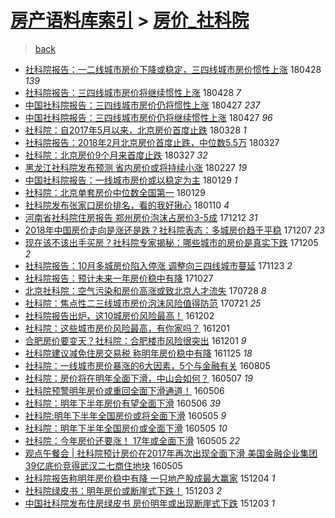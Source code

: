[房产语料库索引](../../README.md)  > [房价_社科院](房价_社科院.md)
====
> [back](../README.md)

- [社科院报告：一二线城市房价下降或稳定，三四线城市房价惯性上涨](http://jkwz.applinzi.com/ittc/7097083801157239824.html#%E7%A4%BE%E7%A7%91%E9%99%A2%E6%8A%A5%E5%91%8A%EF%BC%9A%E4%B8%80%E4%BA%8C%E7%BA%BF%E5%9F%8E%E5%B8%82%E6%88%BF%E4%BB%B7%E4%B8%8B%E9%99%8D%E6%88%96%E7%A8%B3%E5%AE%9A%EF%BC%8C%E4%B8%89%E5%9B%9B%E7%BA%BF%E5%9F%8E%E5%B8%82%E6%88%BF%E4%BB%B7%E6%83%AF%E6%80%A7%E4%B8%8A%E6%B6%A8) 180428 *139* 
- [社科院报告：三四线城市房价将继续惯性上涨](http://jkwz.applinzi.com/ittc/7096957324604474378.html#%E7%A4%BE%E7%A7%91%E9%99%A2%E6%8A%A5%E5%91%8A%EF%BC%9A%E4%B8%89%E5%9B%9B%E7%BA%BF%E5%9F%8E%E5%B8%82%E6%88%BF%E4%BB%B7%E5%B0%86%E7%BB%A7%E7%BB%AD%E6%83%AF%E6%80%A7%E4%B8%8A%E6%B6%A8) 180428 *7* 
- [中国社科院报告：三四线城市房价仍将惯性上涨](http://jkwz.applinzi.com/ittc/7096582956267340816.html#%E4%B8%AD%E5%9B%BD%E7%A4%BE%E7%A7%91%E9%99%A2%E6%8A%A5%E5%91%8A%EF%BC%9A%E4%B8%89%E5%9B%9B%E7%BA%BF%E5%9F%8E%E5%B8%82%E6%88%BF%E4%BB%B7%E4%BB%8D%E5%B0%86%E6%83%AF%E6%80%A7%E4%B8%8A%E6%B6%A8) 180427 *237* 
- [中国社科院报告：三四线城市房价仍将继续惯性上涨](http://jkwz.applinzi.com/ittc/7096581536789038091.html#%E4%B8%AD%E5%9B%BD%E7%A4%BE%E7%A7%91%E9%99%A2%E6%8A%A5%E5%91%8A%EF%BC%9A%E4%B8%89%E5%9B%9B%E7%BA%BF%E5%9F%8E%E5%B8%82%E6%88%BF%E4%BB%B7%E4%BB%8D%E5%B0%86%E7%BB%A7%E7%BB%AD%E6%83%AF%E6%80%A7%E4%B8%8A%E6%B6%A8) 180427 *96* 
- [社科院：自2017年5月以来，北京房价首度止跌](http://jkwz.applinzi.com/ittc/7085469002480747536.html#%E7%A4%BE%E7%A7%91%E9%99%A2%EF%BC%9A%E8%87%AA2017%E5%B9%B45%E6%9C%88%E4%BB%A5%E6%9D%A5%EF%BC%8C%E5%8C%97%E4%BA%AC%E6%88%BF%E4%BB%B7%E9%A6%96%E5%BA%A6%E6%AD%A2%E8%B7%8C) 180328 *1* 
- [社科院报告：2018年2月北京房价首度止跌，中位数5.5万](http://jkwz.applinzi.com/ittc/7085161478602884113.html#%E7%A4%BE%E7%A7%91%E9%99%A2%E6%8A%A5%E5%91%8A%EF%BC%9A2018%E5%B9%B42%E6%9C%88%E5%8C%97%E4%BA%AC%E6%88%BF%E4%BB%B7%E9%A6%96%E5%BA%A6%E6%AD%A2%E8%B7%8C%EF%BC%8C%E4%B8%AD%E4%BD%8D%E6%95%B05.5%E4%B8%87) 180327  
- [社科院：北京房价9个月来首度止跌](http://jkwz.applinzi.com/ittc/7085110393251038218.html#%E7%A4%BE%E7%A7%91%E9%99%A2%EF%BC%9A%E5%8C%97%E4%BA%AC%E6%88%BF%E4%BB%B79%E4%B8%AA%E6%9C%88%E6%9D%A5%E9%A6%96%E5%BA%A6%E6%AD%A2%E8%B7%8C) 180327 *32* 
- [黑龙江社科院发布预测 省内房价或将持续小涨](http://jkwz.applinzi.com/ittc/7074686041103795206.html#%E9%BB%91%E9%BE%99%E6%B1%9F%E7%A4%BE%E7%A7%91%E9%99%A2%E5%8F%91%E5%B8%83%E9%A2%84%E6%B5%8B+%E7%9C%81%E5%86%85%E6%88%BF%E4%BB%B7%E6%88%96%E5%B0%86%E6%8C%81%E7%BB%AD%E5%B0%8F%E6%B6%A8) 180227 *19* 
- [中国社科院报告：一线城市房价或以稳定为主](http://jkwz.applinzi.com/ittc/7064022394895598603.html#%E4%B8%AD%E5%9B%BD%E7%A4%BE%E7%A7%91%E9%99%A2%E6%8A%A5%E5%91%8A%EF%BC%9A%E4%B8%80%E7%BA%BF%E5%9F%8E%E5%B8%82%E6%88%BF%E4%BB%B7%E6%88%96%E4%BB%A5%E7%A8%B3%E5%AE%9A%E4%B8%BA%E4%B8%BB) 180129 *1* 
- [社科院：北京单套房价中位数全国第一](http://jkwz.applinzi.com/ittc/7063936912945841168.html#%E7%A4%BE%E7%A7%91%E9%99%A2%EF%BC%9A%E5%8C%97%E4%BA%AC%E5%8D%95%E5%A5%97%E6%88%BF%E4%BB%B7%E4%B8%AD%E4%BD%8D%E6%95%B0%E5%85%A8%E5%9B%BD%E7%AC%AC%E4%B8%80) 180129  
- [社科院发布张家口房价排名，看的我好揪心](http://jkwz.applinzi.com/ittc/7056922331543241734.html#%E7%A4%BE%E7%A7%91%E9%99%A2%E5%8F%91%E5%B8%83%E5%BC%A0%E5%AE%B6%E5%8F%A3%E6%88%BF%E4%BB%B7%E6%8E%92%E5%90%8D%EF%BC%8C%E7%9C%8B%E7%9A%84%E6%88%91%E5%A5%BD%E6%8F%AA%E5%BF%83) 180110 *4* 
- [河南省社科院住房报告 郑州房价泡沫占房价3-5成](http://jkwz.applinzi.com/ittc/7046118298553418769.html#%E6%B2%B3%E5%8D%97%E7%9C%81%E7%A4%BE%E7%A7%91%E9%99%A2%E4%BD%8F%E6%88%BF%E6%8A%A5%E5%91%8A+%E9%83%91%E5%B7%9E%E6%88%BF%E4%BB%B7%E6%B3%A1%E6%B2%AB%E5%8D%A0%E6%88%BF%E4%BB%B73-5%E6%88%90) 171212 *31* 
- [2018年中国房价走向是涨还是跌？社科院表态：多城房价趋于平稳](http://jkwz.applinzi.com/ittc/7044321242386007057.html#2018%E5%B9%B4%E4%B8%AD%E5%9B%BD%E6%88%BF%E4%BB%B7%E8%B5%B0%E5%90%91%E6%98%AF%E6%B6%A8%E8%BF%98%E6%98%AF%E8%B7%8C%EF%BC%9F%E7%A4%BE%E7%A7%91%E9%99%A2%E8%A1%A8%E6%80%81%EF%BC%9A%E5%A4%9A%E5%9F%8E%E6%88%BF%E4%BB%B7%E8%B6%8B%E4%BA%8E%E5%B9%B3%E7%A8%B3) 171207 *23* 
- [现在该不该出手买房？社科院专家揭秘：哪些城市的房价是真实下跌](http://jkwz.applinzi.com/ittc/7043718603969397776.html#%E7%8E%B0%E5%9C%A8%E8%AF%A5%E4%B8%8D%E8%AF%A5%E5%87%BA%E6%89%8B%E4%B9%B0%E6%88%BF%EF%BC%9F%E7%A4%BE%E7%A7%91%E9%99%A2%E4%B8%93%E5%AE%B6%E6%8F%AD%E7%A7%98%EF%BC%9A%E5%93%AA%E4%BA%9B%E5%9F%8E%E5%B8%82%E7%9A%84%E6%88%BF%E4%BB%B7%E6%98%AF%E7%9C%9F%E5%AE%9E%E4%B8%8B%E8%B7%8C) 171205 *2* 
- [社科院报告：10月多城房价陷入停涨 调整向三四线城市蔓延](http://jkwz.applinzi.com/ittc/7039162647088464912.html#%E7%A4%BE%E7%A7%91%E9%99%A2%E6%8A%A5%E5%91%8A%EF%BC%9A10%E6%9C%88%E5%A4%9A%E5%9F%8E%E6%88%BF%E4%BB%B7%E9%99%B7%E5%85%A5%E5%81%9C%E6%B6%A8+%E8%B0%83%E6%95%B4%E5%90%91%E4%B8%89%E5%9B%9B%E7%BA%BF%E5%9F%8E%E5%B8%82%E8%94%93%E5%BB%B6) 171123 *2* 
- [社科院报告：预计未来一年房价稳中有降](http://jkwz.applinzi.com/ittc/7029119431295370256.html#%E7%A4%BE%E7%A7%91%E9%99%A2%E6%8A%A5%E5%91%8A%EF%BC%9A%E9%A2%84%E8%AE%A1%E6%9C%AA%E6%9D%A5%E4%B8%80%E5%B9%B4%E6%88%BF%E4%BB%B7%E7%A8%B3%E4%B8%AD%E6%9C%89%E9%99%8D) 171027  
- [北京社科院：空气污染和房价高涨或致北京人才流失](http://jkwz.applinzi.com/ittc/6995391733087863825.html#%E5%8C%97%E4%BA%AC%E7%A4%BE%E7%A7%91%E9%99%A2%EF%BC%9A%E7%A9%BA%E6%B0%94%E6%B1%A1%E6%9F%93%E5%92%8C%E6%88%BF%E4%BB%B7%E9%AB%98%E6%B6%A8%E6%88%96%E8%87%B4%E5%8C%97%E4%BA%AC%E4%BA%BA%E6%89%8D%E6%B5%81%E5%A4%B1) 170728 *8* 
- [社科院：焦点性二三线城市房价泡沫风险值得防范](http://jkwz.applinzi.com/ittc/6992790693813421073.html#%E7%A4%BE%E7%A7%91%E9%99%A2%EF%BC%9A%E7%84%A6%E7%82%B9%E6%80%A7%E4%BA%8C%E4%B8%89%E7%BA%BF%E5%9F%8E%E5%B8%82%E6%88%BF%E4%BB%B7%E6%B3%A1%E6%B2%AB%E9%A3%8E%E9%99%A9%E5%80%BC%E5%BE%97%E9%98%B2%E8%8C%83) 170721 *25* 
- [社科院报告出炉，这10城房价风险最高！](http://jkwz.applinzi.com/ittc/6907076071685358597.html#%E7%A4%BE%E7%A7%91%E9%99%A2%E6%8A%A5%E5%91%8A%E5%87%BA%E7%82%89%EF%BC%8C%E8%BF%9910%E5%9F%8E%E6%88%BF%E4%BB%B7%E9%A3%8E%E9%99%A9%E6%9C%80%E9%AB%98%EF%BC%81) 161202  
- [社科院：这些城市房价风险最高，有你家吗？](http://jkwz.applinzi.com/ittc/6906648525260981252.html#%E7%A4%BE%E7%A7%91%E9%99%A2%EF%BC%9A%E8%BF%99%E4%BA%9B%E5%9F%8E%E5%B8%82%E6%88%BF%E4%BB%B7%E9%A3%8E%E9%99%A9%E6%9C%80%E9%AB%98%EF%BC%8C%E6%9C%89%E4%BD%A0%E5%AE%B6%E5%90%97%EF%BC%9F) 161201  
- [合肥房价要变天？社科院：合肥楼市风险很突出](http://jkwz.applinzi.com/ittc/6906617406935270404.html#%E5%90%88%E8%82%A5%E6%88%BF%E4%BB%B7%E8%A6%81%E5%8F%98%E5%A4%A9%EF%BC%9F%E7%A4%BE%E7%A7%91%E9%99%A2%EF%BC%9A%E5%90%88%E8%82%A5%E6%A5%BC%E5%B8%82%E9%A3%8E%E9%99%A9%E5%BE%88%E7%AA%81%E5%87%BA) 161201 *9* 
- [社科院建议减免住房交易税 称明年房价稳中有降](http://jkwz.applinzi.com/ittc/6887850051677717509.html#%E7%A4%BE%E7%A7%91%E9%99%A2%E5%BB%BA%E8%AE%AE%E5%87%8F%E5%85%8D%E4%BD%8F%E6%88%BF%E4%BA%A4%E6%98%93%E7%A8%8E+%E7%A7%B0%E6%98%8E%E5%B9%B4%E6%88%BF%E4%BB%B7%E7%A8%B3%E4%B8%AD%E6%9C%89%E9%99%8D) 161125 *18* 
- [社科院：一线城市房价暴涨的6大因素，5个与金融有关](http://jkwz.applinzi.com/ittc/6862826220999410693.html#%E7%A4%BE%E7%A7%91%E9%99%A2%EF%BC%9A%E4%B8%80%E7%BA%BF%E5%9F%8E%E5%B8%82%E6%88%BF%E4%BB%B7%E6%9A%B4%E6%B6%A8%E7%9A%846%E5%A4%A7%E5%9B%A0%E7%B4%A0%EF%BC%8C5%E4%B8%AA%E4%B8%8E%E9%87%91%E8%9E%8D%E6%9C%89%E5%85%B3) 160805  
- [社科院：房价将在明年全面下滑，中山会如何？](http://jkwz.applinzi.com/ittc/6829490567243105285.html#%E7%A4%BE%E7%A7%91%E9%99%A2%EF%BC%9A%E6%88%BF%E4%BB%B7%E5%B0%86%E5%9C%A8%E6%98%8E%E5%B9%B4%E5%85%A8%E9%9D%A2%E4%B8%8B%E6%BB%91%EF%BC%8C%E4%B8%AD%E5%B1%B1%E4%BC%9A%E5%A6%82%E4%BD%95%EF%BC%9F) 160507 *19* 
- [社科院预警明年房价或重回全面下滑通道！](http://jkwz.applinzi.com/ittc/6829007907613836293.html#%E7%A4%BE%E7%A7%91%E9%99%A2%E9%A2%84%E8%AD%A6%E6%98%8E%E5%B9%B4%E6%88%BF%E4%BB%B7%E6%88%96%E9%87%8D%E5%9B%9E%E5%85%A8%E9%9D%A2%E4%B8%8B%E6%BB%91%E9%80%9A%E9%81%93%EF%BC%81) 160506  
- [社科院：明年下半年房价有望全面下滑](http://jkwz.applinzi.com/ittc/6828927517767238661.html#%E7%A4%BE%E7%A7%91%E9%99%A2%EF%BC%9A%E6%98%8E%E5%B9%B4%E4%B8%8B%E5%8D%8A%E5%B9%B4%E6%88%BF%E4%BB%B7%E6%9C%89%E6%9C%9B%E5%85%A8%E9%9D%A2%E4%B8%8B%E6%BB%91) 160506 *39* 
- [社科院:明年下半年全国房价或将全面下滑](http://jkwz.applinzi.com/ittc/6828814543631156228.html#%E7%A4%BE%E7%A7%91%E9%99%A2%3A%E6%98%8E%E5%B9%B4%E4%B8%8B%E5%8D%8A%E5%B9%B4%E5%85%A8%E5%9B%BD%E6%88%BF%E4%BB%B7%E6%88%96%E5%B0%86%E5%85%A8%E9%9D%A2%E4%B8%8B%E6%BB%91) 160505 *9* 
- [社科院：明年下半年全国房价或全面下滑](http://jkwz.applinzi.com/ittc/6828788614586434565.html#%E7%A4%BE%E7%A7%91%E9%99%A2%EF%BC%9A%E6%98%8E%E5%B9%B4%E4%B8%8B%E5%8D%8A%E5%B9%B4%E5%85%A8%E5%9B%BD%E6%88%BF%E4%BB%B7%E6%88%96%E5%85%A8%E9%9D%A2%E4%B8%8B%E6%BB%91) 160505 *10* 
- [社科院：今年房价还要涨！ 17年或全面下滑](http://jkwz.applinzi.com/ittc/6828758401878066181.html#%E7%A4%BE%E7%A7%91%E9%99%A2%EF%BC%9A%E4%BB%8A%E5%B9%B4%E6%88%BF%E4%BB%B7%E8%BF%98%E8%A6%81%E6%B6%A8%EF%BC%81+17%E5%B9%B4%E6%88%96%E5%85%A8%E9%9D%A2%E4%B8%8B%E6%BB%91) 160505 *22* 
- [观点午餐会 | 社科院预计房价在2017年再次出现全面下滑 美国金融企业集团39亿底价竞得武汉二七商住地块](http://jkwz.applinzi.com/ittc/6828701938971313156.html#%E8%A7%82%E7%82%B9%E5%8D%88%E9%A4%90%E4%BC%9A+%7C+%E7%A4%BE%E7%A7%91%E9%99%A2%E9%A2%84%E8%AE%A1%E6%88%BF%E4%BB%B7%E5%9C%A82017%E5%B9%B4%E5%86%8D%E6%AC%A1%E5%87%BA%E7%8E%B0%E5%85%A8%E9%9D%A2%E4%B8%8B%E6%BB%91+%E7%BE%8E%E5%9B%BD%E9%87%91%E8%9E%8D%E4%BC%81%E4%B8%9A%E9%9B%86%E5%9B%A239%E4%BA%BF%E5%BA%95%E4%BB%B7%E7%AB%9E%E5%BE%97%E6%AD%A6%E6%B1%89%E4%BA%8C%E4%B8%83%E5%95%86%E4%BD%8F%E5%9C%B0%E5%9D%97) 160505  
- [社科院报告称明年房价稳中有降 一只地产股成最大赢家](http://jkwz.applinzi.com/ittc/6771953949510992900.html#%E7%A4%BE%E7%A7%91%E9%99%A2%E6%8A%A5%E5%91%8A%E7%A7%B0%E6%98%8E%E5%B9%B4%E6%88%BF%E4%BB%B7%E7%A8%B3%E4%B8%AD%E6%9C%89%E9%99%8D+%E4%B8%80%E5%8F%AA%E5%9C%B0%E4%BA%A7%E8%82%A1%E6%88%90%E6%9C%80%E5%A4%A7%E8%B5%A2%E5%AE%B6) 151204 *1* 
- [社科院绿皮书：明年房价或断崖式下跌！](http://jkwz.applinzi.com/ittc/6771669880281760772.html#%E7%A4%BE%E7%A7%91%E9%99%A2%E7%BB%BF%E7%9A%AE%E4%B9%A6%EF%BC%9A%E6%98%8E%E5%B9%B4%E6%88%BF%E4%BB%B7%E6%88%96%E6%96%AD%E5%B4%96%E5%BC%8F%E4%B8%8B%E8%B7%8C%EF%BC%81) 151203 *2* 
- [中国社科院发布住房绿皮书 房价明年或出现断崖式下跌](http://jkwz.applinzi.com/ittc/6771593563796407301.html#%E4%B8%AD%E5%9B%BD%E7%A4%BE%E7%A7%91%E9%99%A2%E5%8F%91%E5%B8%83%E4%BD%8F%E6%88%BF%E7%BB%BF%E7%9A%AE%E4%B9%A6+%E6%88%BF%E4%BB%B7%E6%98%8E%E5%B9%B4%E6%88%96%E5%87%BA%E7%8E%B0%E6%96%AD%E5%B4%96%E5%BC%8F%E4%B8%8B%E8%B7%8C) 151203 *1* 

